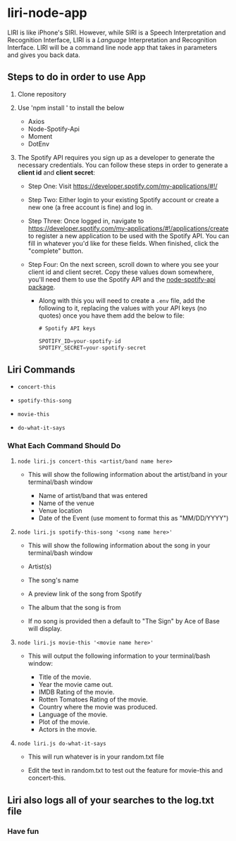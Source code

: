 # liri-node-app

LIRI is like iPhone's SIRI. However, while SIRI is a Speech Interpretation and Recognition Interface, LIRI is a _Language_ Interpretation and Recognition Interface. LIRI will be a command line node app that takes in parameters and gives you back data.

## Steps to do in order to use App

1. Clone repository

2. Use 'npm install <item to install>' to install the below
    * Axios
    * Node-Spotify-Api
    * Moment
    * DotEnv

3. The Spotify API requires you sign up as a developer to generate the necessary credentials. You can follow these steps in order to generate a **client id** and **client secret**:

    * Step One: Visit <https://developer.spotify.com/my-applications/#!/>

    * Step Two: Either login to your existing Spotify account or create a new one (a free account is fine) and log in.

    * Step Three: Once logged in, navigate to <https://developer.spotify.com/my-applications/#!/applications/create> to register a new application to be used with the Spotify API. You can fill in whatever you'd like for these fields. When finished, click the "complete" button.

    * Step Four: On the next screen, scroll down to where you see your client id and client secret. Copy these values down somewhere, you'll need them to use the Spotify API and the [node-spotify-api package](https://www.npmjs.com/package/node-spotify-api).

        * Along with this you will need to create a `.env` file, add the following to it, replacing the values with your API keys (no quotes) once you have them add the below to file:
             ```js
            # Spotify API keys

            SPOTIFY_ID=your-spotify-id
            SPOTIFY_SECRET=your-spotify-secret
            ```

## Liri Commands
   * `concert-this`

   * `spotify-this-song`

   * `movie-this`

   * `do-what-it-says`

### What Each Command Should Do

1. `node liri.js concert-this <artist/band name here>`

   * This will show the following information about the artist/band in your terminal/bash window

     * Name of artist/band that was entered 
     * Name of the venue
     * Venue location
     * Date of the Event (use moment to format this as "MM/DD/YYYY")

2. `node liri.js spotify-this-song '<song name here>'`

    * This will show the following information about the song in your terminal/bash window

     * Artist(s)
     * The song's name
     * A preview link of the song from Spotify
     * The album that the song is from

    * If no song is provided then a default to "The Sign" by Ace of Base will display.

3. `node liri.js movie-this '<movie name here>'`

    * This will output the following information to your terminal/bash window:

       * Title of the movie.
       * Year the movie came out.
       * IMDB Rating of the movie.
       * Rotten Tomatoes Rating of the movie.
       * Country where the movie was produced.
       * Language of the movie.
       * Plot of the movie.
       * Actors in the movie.
    
4. `node liri.js do-what-it-says`

    * This will run whatever is in your random.txt file

    * Edit the text in random.txt to test out the feature for movie-this and concert-this.

## Liri also logs all of your searches to the log.txt file

### Have fun
